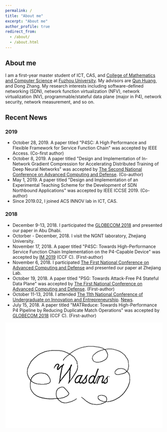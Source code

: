 ```yaml
---
permalink: /
title: "About me"
excerpt: "About me"
author_profile: true
redirect_from: 
  - /about/
  - /about.html
---
```


## About me

I am a first-year master student of ICT, CAS, and [College of Mathematics and Computer Science](http://cmcs.fzu.edu.cn/website/f/homepage) at [Fuzhou University](http://www.fzu.edu.cn/). 
My advisors are [Qun Huang](http://huangqundl.github.io/), and Dong Zhang.
My research interests including software-defined networking (SDN), network function virtualization (NFV), network virtualization (NV), programmable/stateful data plane (major in P4), network security, network measurement, and so on.

## Recent News

### 2019

- October 28, 2019. A paper titled "P4SC: A High Performance and Flexible Framework for Service Function Chain" was accepted by IEEE Access. (Co-first author)
- October 8, 2019. A paper titled "Design and Implementation of In-Network Gradient Compression for Accelerating Distributed Training of Deep Neural Networks" was accepted by [The Second National Conference on Advanced Computing and Defense](http://cacd.xintongconference.com/zh-CN/web/page?mid=264&pid=Home). (Co-author)
- May 1, 2019. A paper titled "Design and Implementation of an Experimental Teaching Scheme for the Development of SDN Northbound Applications" was accepted by IEEE ICCSE 2019. (Co-author)
- Since 2019.02, I joined ACS INNOV lab in ICT, CAS.

### 2018

- December 9-13, 2018. I participated the [GLOBECOM 2018](http://globecom2018.ieee-globecom.org/) and presented our paper in Abu Dhabi. 
- Octorber - December, 2018. I visit the NGNT laboratory, Zhejiang University. 
- November 17, 2018. A paper titled "P4SC: Towards High-Performance Service Function Chain Implementation on the P4-Capable Device" was accepted by [IM 2019](http://im2019.ieee-im.org) (CCF C). (First-author)
- November 6, 2018. I participated [The First National Conference on Advanced Computing and Defense](http://cacd.xintongconference.com/zh-CN/web/page?mid=264&pid=Home) and presented our paper at Zhejiang Lab.
- October 19, 2018. A paper titled "PSG: Towards Attack-Free P4 Stateful Data Plane" was accepted by [The First National Conference on Advanced Computing and Defense](http://cacd.xintongconference.com/zh-CN/web/page?mid=264&pid=Home). (First-author)
- October 11-13, 2018. I attended [The 11th National Conference of Undergraduate on Innovation and Entrepreneurship](http://gjcxcy.bjtu.edu.cn/Index.aspx). [News](http://news.fzu.edu.cn/html/fdyw/2018/10/16/677c41ee-b257-4131-a49b-56815515fb2f.html).
- July 15, 2018. A paper titled "MATReduce: Towards High-Performance P4 Pipeline by Reducing Duplicate Match Operations" was accepted by [GLOBECOM 2018](http://globecom2018.ieee-globecom.org/) (CCF C). (First-author)

![](../images/wasdns.jpg)

